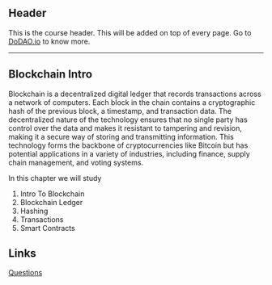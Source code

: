 ## Header
This is the course header. This will be added on top of every page. Go to [DoDAO.io](https://www.dodao.io) to know more.

---

## Blockchain Intro
 
Blockchain is a decentralized digital ledger that records transactions across a network of computers. Each block in the chain contains a cryptographic hash of the previous block, a timestamp, and transaction data. The decentralized nature of the technology ensures that no single party has control over the data and makes it resistant to tampering and revision, making it a secure way of storing and transmitting information. This technology forms the backbone of cryptocurrencies like Bitcoin but has potential applications in a variety of industries, including finance, supply chain management, and voting systems.

In this chapter we will study
1. Intro To Blockchain
2. Blockchain Ledger
3. Hashing
4. Transactions
5. Smart Contracts



## Links




[Questions](./../../generated/questions/blockchain-intro.md)